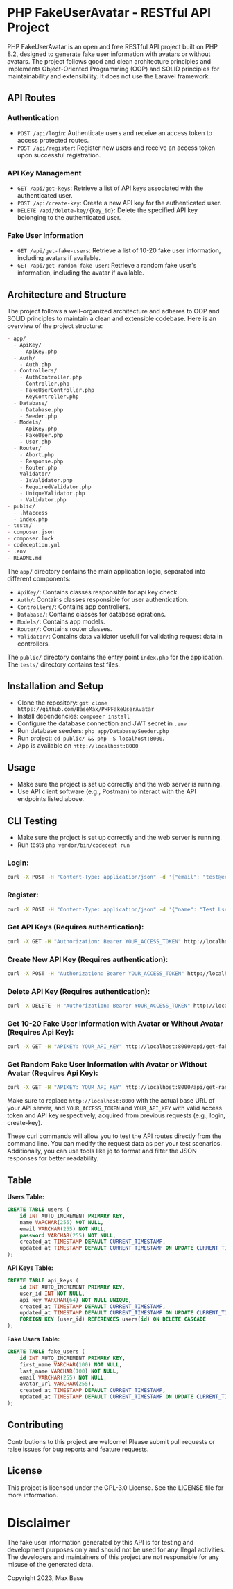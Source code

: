 # PHP FakeUserAvatar - RESTful API Project

PHP FakeUserAvatar is an open and free RESTful API project built on PHP 8.2, designed to generate fake user information with avatars or without avatars. The project follows good and clean architecture principles and implements Object-Oriented Programming (OOP) and SOLID principles for maintainability and extensibility. It does not use the Laravel framework.

## API Routes

### Authentication

- `POST /api/login`: Authenticate users and receive an access token to access protected routes.
- `POST /api/register`: Register new users and receive an access token upon successful registration.

### API Key Management

- `GET /api/get-keys`: Retrieve a list of API keys associated with the authenticated user.
- `POST /api/create-key`: Create a new API key for the authenticated user.
- `DELETE /api/delete-key/{key_id}`: Delete the specified API key belonging to the authenticated user.

### Fake User Information

- `GET /api/get-fake-users`: Retrieve a list of 10-20 fake user information, including avatars if available.
- `GET /api/get-random-fake-user`: Retrieve a random fake user's information, including the avatar if available.

## Architecture and Structure

The project follows a well-organized architecture and adheres to OOP and SOLID principles to maintain a clean and extensible codebase. Here is an overview of the project structure:

```markdown
- app/
  - ApiKey/
    - ApiKey.php
  - Auth/
    - Auth.php
  - Controllers/
    - AuthController.php
    - Controller.php
    - FakeUserController.php
    - KeyController.php
  - Database/
    - Database.php
    - Seeder.php
  - Models/
    - ApiKey.php
    - FakeUser.php
    - User.php
  - Router/
    - Abort.php
    - Response.php
    - Router.php
  - Validator/
    - IsValidator.php
    - RequiredValidator.php
    - UniqueValidator.php
    - Validator.php
- public/
  - .htaccess
  - index.php
- tests/
- composer.json
- composer.lock
- codeception.yml
- .env
- README.md
```

The `app/` directory contains the main application logic, separated into different components:

- `ApiKey/`: Contains classes responsible for api key check.
- `Auth/`: Contains classes responsible for user authentication.
- `Controllers/`: Contains app controllers.
- `Database/`: Contains classes for database oprations.
- `Models/`: Contains app models.
- `Router/`: Contains router classes.
- `Validator/`: Contains data validator usefull for validating request data in controllers.

The `public/` directory contains the entry point `index.php` for the application.
The `tests/` directory contains test files.

## Installation and Setup

- Clone the repository: `git clone https://github.com/BaseMax/PHPFakeUserAvatar`
- Install dependencies: `composer install`
- Configure the database connection and JWT secret in `.env`
- Run database seeders: `php app/Database/Seeder.php`
- Run project: `cd public/ && php -S localhost:8000`.
- App is available on `http://localhost:8000`

## Usage

- Make sure the project is set up correctly and the web server is running.
- Use API client software (e.g., Postman) to interact with the API endpoints listed above.

## CLI Testing

- Make sure the project is set up correctly and the web server is running.
- Run tests `php vendor/bin/codecept run`

### Login:

```bash
curl -X POST -H "Content-Type: application/json" -d '{"email": "test@example.com", "password": "password"}' http://localhost:8000/api/login
```

### Register:

```bash
curl -X POST -H "Content-Type: application/json" -d '{"name": "Test User", "email": "test@example.com", "password": "password"}' http://localhost:8000/api/register
```

### Get API Keys (Requires authentication):

```bash
curl -X GET -H "Authorization: Bearer YOUR_ACCESS_TOKEN" http://localhost:8000/api/get-keys
```

### Create New API Key (Requires authentication):

```bash
curl -X POST -H "Authorization: Bearer YOUR_ACCESS_TOKEN" http://localhost:8000/api/create-key
```

### Delete API Key (Requires authentication):

```bash
curl -X DELETE -H "Authorization: Bearer YOUR_ACCESS_TOKEN" http://localhost:8000/api/delete-key/YOUR_API_KEY
```

### Get 10-20 Fake User Information with Avatar or Without Avatar (Requires Api Key):

```bash
curl -X GET -H "APIKEY: YOUR_API_KEY" http://localhost:8000/api/get-fake-users
```

### Get Random Fake User Information with Avatar or Without Avatar (Requires Api Key):

```bash
curl -X GET -H "APIKEY: YOUR_API_KEY" http://localhost:8000/api/get-random-fake-user
```

Make sure to replace `http://localhost:8000` with the actual base URL of your API server, and `YOUR_ACCESS_TOKEN` and `YOUR_API_KEY` with valid access token and API key respectively, acquired from previous requests (e.g., login, create-key).

These curl commands will allow you to test the API routes directly from the command line. You can modify the request data as per your test scenarios. Additionally, you can use tools like jq to format and filter the JSON responses for better readability.

## Table

**Users Table:**

```sql
CREATE TABLE users (
    id INT AUTO_INCREMENT PRIMARY KEY,
    name VARCHAR(255) NOT NULL,
    email VARCHAR(255) NOT NULL,
    password VARCHAR(255) NOT NULL,
    created_at TIMESTAMP DEFAULT CURRENT_TIMESTAMP,
    updated_at TIMESTAMP DEFAULT CURRENT_TIMESTAMP ON UPDATE CURRENT_TIMESTAMP
);
```

**API Keys Table:**

```sql
CREATE TABLE api_keys (
    id INT AUTO_INCREMENT PRIMARY KEY,
    user_id INT NOT NULL,
    api_key VARCHAR(64) NOT NULL UNIQUE,
    created_at TIMESTAMP DEFAULT CURRENT_TIMESTAMP,
    updated_at TIMESTAMP DEFAULT CURRENT_TIMESTAMP ON UPDATE CURRENT_TIMESTAMP,
    FOREIGN KEY (user_id) REFERENCES users(id) ON DELETE CASCADE
);
```

**Fake Users Table:**

```sql
CREATE TABLE fake_users (
    id INT AUTO_INCREMENT PRIMARY KEY,
    first_name VARCHAR(100) NOT NULL,
    last_name VARCHAR(100) NOT NULL,
    email VARCHAR(255) NOT NULL,
    avatar_url VARCHAR(255),
    created_at TIMESTAMP DEFAULT CURRENT_TIMESTAMP,
    updated_at TIMESTAMP DEFAULT CURRENT_TIMESTAMP ON UPDATE CURRENT_TIMESTAMP
);
```

## Contributing

Contributions to this project are welcome! Please submit pull requests or raise issues for bug reports and feature requests.

## License

This project is licensed under the GPL-3.0 License. See the LICENSE file for more information.

# Disclaimer

The fake user information generated by this API is for testing and development purposes only and should not be used for any illegal activities. The developers and maintainers of this project are not responsible for any misuse of the generated data.

Copyright 2023, Max Base
